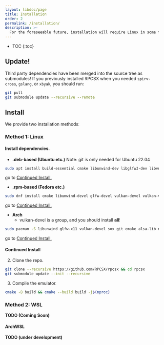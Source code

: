 ```yaml
---
layout: libdoc/page
title: Installation
order: 2
permalink: /installation/
description: >-
  For the foreseeable future, installation will require Linux in some form.
---
```


- TOC
{:toc}

## Update!
Third party dependencies have been merged into the source tree as submodules! If you previously installed RPCSX when you needed `spirv-cross`, `gslang`, or `xbyak`, you should run:
```sh
git pull
git submodule update --recursive --remote
```

## Install

We provide two installation methods:

### Method 1: Linux

#### Install dependencies.

  - **.deb-based (Ubuntu etc.)** Note: git is only needed for Ubuntu 22.04

```sh
sudo apt install build-essential cmake libunwind-dev libglfw3-dev libvulkan-dev vulkan-validationlayers-dev libsox-dev git libasound2-dev nasm g++-14
```

go to [Continued Install.](/wiki/installation/#continued-install)

  - **.rpm-based (Fedora etc.)**

```sh
sudo dnf install cmake libunwind-devel glfw-devel vulkan-devel vulkan-validation-layers-devel gcc-c++ gcc sox-devel alsa-lib-devel nasm
```

go to [Continued Install.](/wiki/installation/#continued-install)

  - **Arch**
    - vulkan-devel is a group, and you should install **all**!

```sh
sudo pacman -S libunwind glfw-x11 vulkan-devel sox git cmake alsa-lib nasm
```

go to [Continued Install.](/wiki/installation/#continued-install)

#### Continued Install
2. Clone the repo.

```sh
git clone --recursive https://github.com/RPCSX/rpcsx && cd rpcsx
git submodule update --init --recursive
```

3. Compile the emulator.

```sh
cmake -B build && cmake --build build -j$(nproc)
```

### Method 2: WSL
**TODO (Coming Soon)**
#### ArchWSL
**TODO (under development)**
